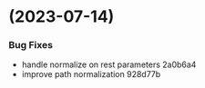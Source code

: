 #  (2023-07-14)


### Bug Fixes

* handle normalize on rest parameters 2a0b6a4
* improve path normalization 928d77b



